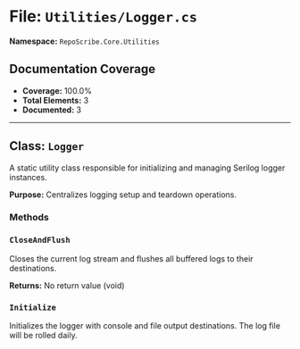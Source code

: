 # File: `Utilities/Logger.cs`

**Namespace:** `RepoScribe.Core.Utilities`

## Documentation Coverage

- **Coverage:** 100.0%
- **Total Elements:** 3
- **Documented:** 3

---

## Class: `Logger`

A static utility class responsible for initializing and managing Serilog logger instances.

**Purpose:** Centralizes logging setup and teardown operations.

### Methods

  ### `CloseAndFlush`

  Closes the current log stream and flushes all buffered logs to their destinations.

  **Returns:** No return value (void)

  ### `Initialize`

  Initializes the logger with console and file output destinations. The log file will be rolled daily.

